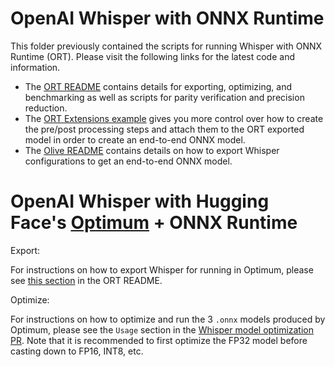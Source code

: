 # OpenAI Whisper with ONNX Runtime

This folder previously contained the scripts for running Whisper with ONNX Runtime (ORT). Please visit the following links for the latest code and information. 
- The [ORT README](https://github.com/microsoft/onnxruntime/blob/main/onnxruntime/python/tools/transformers/models/whisper/README.md) contains details for exporting, optimizing, and benchmarking as well as scripts for parity verification and precision reduction.
- The [ORT Extensions example](https://github.com/microsoft/onnxruntime-extensions/blob/main/tutorials/whisper_e2e.py) gives you more control over how to create the pre/post processing steps and attach them to the ORT exported model in order to create an end-to-end ONNX model.
- The [Olive README](https://github.com/microsoft/Olive/tree/main/examples/whisper) contains details on how to export Whisper configurations to get an end-to-end ONNX model.

# OpenAI Whisper with Hugging Face's [Optimum](https://github.com/huggingface/optimum) + ONNX Runtime

Export:

For instructions on how to export Whisper for running in Optimum, please see [this section](https://github.com/microsoft/onnxruntime/blob/main/onnxruntime/python/tools/transformers/models/whisper/README.md#option-3-from-hugging-face-optimum) in the ORT README.

Optimize:

For instructions on how to optimize and run the 3 `.onnx` models produced by Optimum, please see the `Usage` section in the [Whisper model optimization PR](https://github.com/microsoft/onnxruntime/pull/15473). Note that it is recommended to first optimize the FP32 model before casting down to FP16, INT8, etc.
